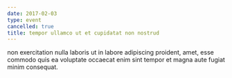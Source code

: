 ```yaml
---
date: 2017-02-03
type: event
cancelled: true
title: tempor ullamco ut et cupidatat non nostrud
---
```

non exercitation nulla laboris ut in labore adipiscing proident, amet, esse commodo quis ea voluptate occaecat enim sint tempor et magna aute fugiat minim consequat.